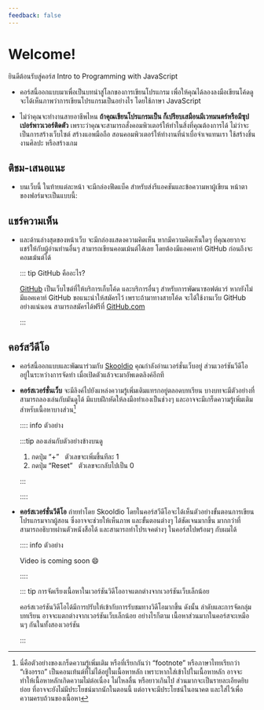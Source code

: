 ```yaml
---
feedback: false
---
```


<script setup>
  import HtmlOutput from './components/HtmlOutput.vue'
  import FeedbackForm from '../.vitepress/theme/FeedbackForm.vue'
</script>

# Welcome!

ยินดีต้อนรับสู่คอร์ส Intro to Programming with JavaScript

- คอร์สนี้ออกแบบมาเพื่อเป็นบทนำสู่โลกของการเขียนโปรแกรม
  เพื่อให้คุณได้ลองลงมือเขียนโค้ดดู จะได้เห็นภาพว่าการเขียนโปรแกรมเป็นอย่างไร
  โดยใช้ภาษา JavaScript

- ไม่ว่าคุณจะทำงานสายอาชีพไหน **ถ้าคุณเขียนโปรแกรมเป็น ก็เปรียบเสมือนมีเวทมนตร์หรือมีซุปเปอร์พาวเวอร์ติดตัว**
  เพราะว่าคุณจะสามารถสั่งคอมพิวเตอร์ให้ทำในสิ่งที่คุณต้องการได้
  ไม่ว่าจะเป็นการสร้างเว็บไซต์ สร้างแอพมือถือ สอนคอมพิวเตอร์ให้ทำงานที่น่าเบื่อจำเจแทนเรา ใช้สร้างชิ้นงานศิลปะ หรือสร้างเกม

## ติชม-เสนอแนะ

- บนเว็บนี้ ในท้ายแต่ละหน้า จะมีกล่องฟีดแบ็ค สำหรับส่งรีแอคชันและข้อความหาผู้เขียน หน้าตาของฟอร์มจะเป็นแบบนี้:

  <FeedbackForm />

## แชร์ความเห็น

- และด้านล่างสุดของหน้าเว็บ จะมีกล่องแสดงความคิดเห็น
  หากมีความคิดเห็นใดๆ ที่คุณอยากจะแชร์ให้กับผู้อ่านท่านอื่นๆ สามารถเขียนคอมเม้นต์ได้เลย
  โดยต้องมีแอคเคาท์ GitHub ก่อนถึงจะคอมเม้นต์ได้

  ::: tip GitHub คืออะไร?

  [GitHub](https://github.com/) เป็นเว็บไซต์ที่ให้บริการเก็บโค้ด และบริการอื่นๆ สำหรับการพัฒนาซอฟต์แวร์
  หากยังไม่มีแอคเคาท์ GitHub ขอแนะนำให้สมัครไว้ เพราะถ้ามาทางสายโค้ด จะได้ใช้งานเว็บ GitHub อย่างแน่นอน
  สามารถสมัครได้ฟรีที่ [GitHub.com](https://github.com/)

  :::

## คอร์สวีดีโอ

- คอร์สนี้ออกแบบและพัฒนาร่วมกับ [Skooldio](https://www.skooldio.com/)
  คุณกำลังอ่านเวอร์ชั่นเว็บอยู่ ส่วนเวอร์ชันวีดีโอ อยู่ในระหว่างการจัดทำ
  เมื่อเปิดตัวแล้วจะมาอัพเดตลิงค์อีกที

- **คอร์สเวอร์ชั่นเว็บ**
  จะมีลิงค์ไปยังแหล่งความรู้เพิ่มเติมแทรกอยู่ตลอดบทเรียน
  บางบทจะมีตัวอย่างที่สามารถลองเล่นกับมันดูได้
  มีแบบฝึกหัดให้ลงมือทำเองเป็นช่วงๆ
  และอาจจะมีเกร็ดความรู้เพิ่มเติมสำหรับเนื้อหาบางส่วน[^fn]

  :::: info ตัวอย่าง

  <HtmlOutput src="/js/mini-projects/counter.html" :height="128" />

  :::tip ลองเล่นกับตัวอย่างข้างบนดู

  1. กดปุ่ม “+” &nbsp; ตัวเลขจะเพิ่มขึ้นทีละ 1
  2. กดปุ่ม “Reset” &nbsp; ตัวเลขจะกลับไปเป็น 0

  :::

  ::::

- **คอร์สเวอร์ชั่นวีดีโอ** ถ่ายทำโดย Skooldio
  โดยในคอร์สวีดีโอจะได้เห็นตัวอย่างขั้นตอนการเขียนโปรแกรมจากผู้สอน
  ซึ่งอาจจะช่วยให้เห็นภาพ และขั้นตอนต่างๆ ได้ชัดเจนมากขึ้น มากกว่าที่สามารถอธิบายผ่านตัวหนังสือได้
  และสามารถทำโปรเจคต่างๆ ในคอร์สไปพร้อมๆ กับผมได้

  :::: info ตัวอย่าง

  Video is coming soon 😄

  ::::

  ::: tip การจัดเรียงเนื้อหาในเวอร์ชันวิดีโออาจแตกต่างจากเวอร์ชันเว็บเล็กน้อย

  คอร์สเวอร์ชันวิดีโอได้มีการปรับให้เข้ากับการรับชมทางวิดีโอมากขึ้น
  ดังนั้น ลำดับและการจัดกลุ่มบทเรียน อาจจะแตกต่างจากเวอร์ชันเว็บเล็กน้อย
  อย่างไรก็ตาม เนื้อหาส่วนมากในคอร์สจะเหมือนๆ กันในทั้งสองเวอร์ชัน

  :::

[^fn]:
    นี่คือตัวอย่างของเกร็ดความรู้เพิ่มเติม
    หรือที่เรียกกันว่า “footnote” หรือภาษาไทยเรียกว่า “เชิงอรรถ”
    เป็นคอนเท้นต์ที่ไม่ได้อยู่ในเนื้อหาหลัก
    เพราะหากใส่เข้าไปในเนื้อหาหลัก อาจจะทำให้เนื้อหาหลักเกิดความไม่ต่อเนื่อง ไม่ไหลลื่น หรือยาวเกินไป
    ส่วนมากจะเป็นรายละเอียดยิบย่อย ที่อาจจะยังไม่มีประโยชน์มากนักในตอนนี้ แต่อาจจะมีประโยชน์ในอนาคต และใส่ไว้เพื่อความครบถ้วนของเนื้อหา
